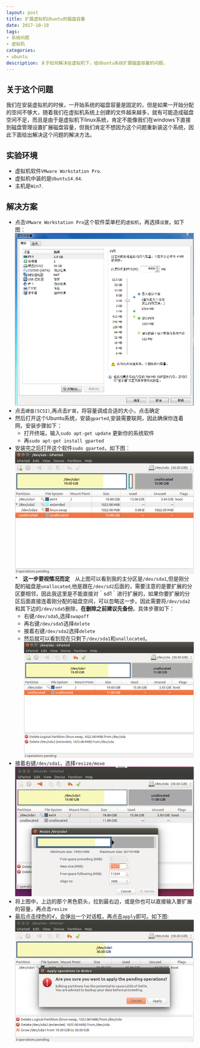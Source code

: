 ```yaml
---
layout: post
title: 扩展虚拟机Ubuntu的磁盘容量
date: 2017-10-18
tags:
- 系统问题
- 虚拟机
categories: 
- ubuntu
description: 关于如何解决在虚拟机下，给Ubuntu系统扩展磁盘容量的问题。
---
```


## 关于这个问题
我们在安装虚拟机的时候，一开始系统的磁盘容量是固定的，但是如果一开始分配的空间不够大，随着我们在虚拟机系统上创建的文件越来越多，就有可能造成磁盘空间不足，而且是由于是虚拟机下linux系统，肯定不能像我们在windows下直接到磁盘管理设置扩展磁盘容量，但我们肯定不想因为这个问题重新装这个系统，因此下面给出解决这个问题的解决方法。

## 实验环境
* 虚拟机软件`VMware Workstation Pro`.
* 虚拟机中装的是`Ubuntu14.04`.
* 主机是`Win7`.

## 解决方案
* 点击`VMware Workstation Pro`这个软件菜单栏的`虚拟机`，再选择`设置`，如下图：<br>
![](https://raw.githubusercontent.com/Lihit/Lihit.github.io/master/assets/img/2017-10-18-how-to-expend-disk-space-of-Ubuntu/p1.PNG)
* 点击`硬盘(SCSI)`,再点击`扩展`，将容量调成合适的大小，点击确定
* 然后打开这个Ubuntu系统，安装`gparted`,安装需要联网，因此确保你连着网，安装步骤如下：
    * 打开终端，输入`sudo apt-get update` 更新你的系统软件
    * 再`sudo apt-get install gparted `
* 安装完之后打开这个软件`sudo gparted`，如下图：<br>
![](https://raw.githubusercontent.com/Lihit/Lihit.github.io/master/assets/img/2017-10-18-how-to-expend-disk-space-of-Ubuntu/p2.png)<br>
*　**这一步要视情况而定**　从上图可以看到我的主分区是`/dev/sda1`,但是刚分配的磁盘是`unallocated`,他是跟在`/dev/sd2`后面的，需要注意的是要扩展的分区要相邻，因此我这里是不能直接对｀sd1｀进行扩展的，如果你要扩展的分区后面直接连着刚分配的磁盘空间，可以忽略这一步。因此需要将`/dev/sda2`和其下边的`/dev/sda5`删除，**在删除之前建议先备份**。具体步骤如下：
    * 右键`/dev/sda5`,选择`swapoff`
    * 再右键`/dev/sda5`选择`delete`
    * 接着右键`/dev/sda2`选择`delete`
    * 然后就可以看到现在只剩下`/dev/sda1`和`unallocated`。
![](https://raw.githubusercontent.com/Lihit/Lihit.github.io/master/assets/img/2017-10-18-how-to-expend-disk-space-of-Ubuntu/p3.png)
* 接着右键`/dev/sda1`，选择`resize/move`<br>
![](https://raw.githubusercontent.com/Lihit/Lihit.github.io/master/assets/img/2017-10-18-how-to-expend-disk-space-of-Ubuntu/p4.png)
* 将上图中，上边的那个黑色箭头，拉到最右边，或是你也可以直接输入要扩展的容量，再点击`resize`
* 最后点击绿色的√，会弹出一个对话框，再点击`apply`即可。如下图:<br>
![](https://raw.githubusercontent.com/Lihit/Lihit.github.io/master/assets/img/2017-10-18-how-to-expend-disk-space-of-Ubuntu/p5.png)